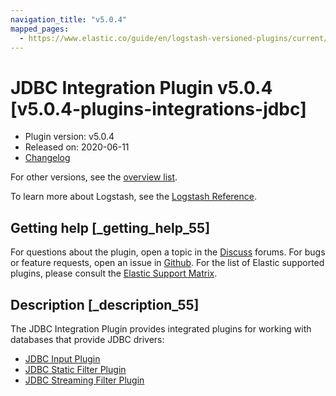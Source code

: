 ```yaml
---
navigation_title: "v5.0.4"
mapped_pages:
  - https://www.elastic.co/guide/en/logstash-versioned-plugins/current/v5.0.4-plugins-integrations-jdbc.html
---
```


# JDBC Integration Plugin v5.0.4 [v5.0.4-plugins-integrations-jdbc]


* Plugin version: v5.0.4
* Released on: 2020-06-11
* [Changelog](https://github.com/logstash-plugins/logstash-integration-jdbc/blob/v5.0.4/CHANGELOG.md)

For other versions, see the [overview list](integration-jdbc-index.md).

To learn more about Logstash, see the [Logstash Reference](logstash://reference/index.md).

## Getting help [_getting_help_55]

For questions about the plugin, open a topic in the [Discuss](http://discuss.elastic.co) forums. For bugs or feature requests, open an issue in [Github](https://github.com/logstash-plugins/logstash-integration-jdbc). For the list of Elastic supported plugins, please consult the [Elastic Support Matrix](https://www.elastic.co/support/matrix#matrix_logstash_plugins).


## Description [_description_55]

The JDBC Integration Plugin provides integrated plugins for working with databases that provide JDBC drivers:

* [JDBC Input Plugin](/lsr/plugins-inputs-jdbc.md)
* [JDBC Static Filter Plugin](/lsr/plugins-filters-jdbc_static.md)
* [JDBC Streaming Filter Plugin](/lsr/plugins-filters-jdbc_streaming.md)


